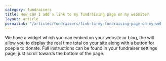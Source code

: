 ```yaml
---
category: fundraisers
title: How can I add a link to my fundraising page on my website?
layout: article
permalink: "/articles/fundraisers/link–to-my-fundraising-page-on-my-website"
---
```

We have a widget which you can embed on your website or blog, the will allow you to display the real time total on your site along with a button for poeple to donate. Full instructions can be found in your fundraiser settings page, just scroll towards the bottom of the page.